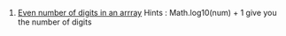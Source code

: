 1. [Even number of digits in an arrray](https://leetcode.com/problems/find-numbers-with-even-number-of-digits/)
Hints : Math.log10(num) + 1 give you the number of digits
